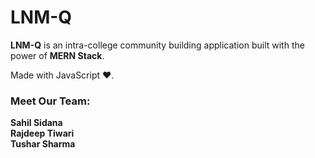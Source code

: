 # LNM-Q

**LNM-Q** is an intra-college community building application built with the power of **MERN Stack**.

Made with JavaScript :heart:.

### Meet Our Team:

**Sahil Sidana**  
**Rajdeep Tiwari**  
**Tushar Sharma**
